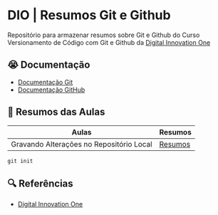 
# DIO | Resumos Git e Github

Repositório para armazenar resumos sobre Git e Github do Curso Versionamento de Código com Git e Github da [Digital Innovation One](https://www.dio.me/)

## 😭 Documentação

- [Documentação Git](https://git-scm.com/docs)
- [Documentação GitHub](https://docs.github.com/pt)


## 🎈 Resumos das Aulas

| Aulas | Resumos |
|-------|---------|
| Gravando Alterações no Repositório Local | [Resumos]() |

```
git init
```

## 🔍 Referências

- [Digital Innovation One](https://www.dio.me/)
